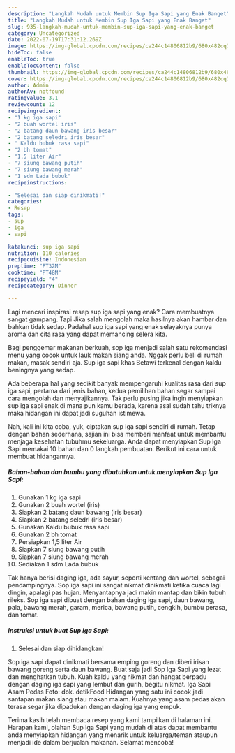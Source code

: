 ```yaml
---
description: "Langkah Mudah untuk Membin Sup Iga Sapi yang Enak Banget"
title: "Langkah Mudah untuk Membin Sup Iga Sapi yang Enak Banget"
slug: 935-langkah-mudah-untuk-membin-sup-iga-sapi-yang-enak-banget
category: Uncategorized
date: 2022-07-19T17:31:12.269Z
image: https://img-global.cpcdn.com/recipes/ca244c14806812b9/680x482cq70/sup-iga-sapi-foto-resep-utama.jpg
hideToc: false
enableToc: true
enableTocContent: false
thumbnail: https://img-global.cpcdn.com/recipes/ca244c14806812b9/680x482cq70/sup-iga-sapi-foto-resep-utama.jpg
cover: https://img-global.cpcdn.com/recipes/ca244c14806812b9/680x482cq70/sup-iga-sapi-foto-resep-utama.jpg
author: Admin
authorAv: notfound
ratingvalue: 3.1
reviewcount: 12
recipeingredient:
- "1 kg iga sapi"
- "2 buah wortel iris"
- "2 batang daun bawang iris besar"
- "2 batang seledri iris besar"
- " Kaldu bubuk rasa sapi"
- "2 bh tomat"
- "1,5 liter Air"
- "7 siung bawang putih"
- "7 siung bawang merah"
- "1 sdm Lada bubuk"
recipeinstructions:

- "Selesai dan siap dinikmati!"
categories:
- Resep
tags:
- sup
- iga
- sapi

katakunci: sup iga sapi 
nutrition: 110 calories
recipecuisine: Indonesian
preptime: "PT32M"
cooktime: "PT48M"
recipeyield: "4"
recipecategory: Dinner

---
```



Lagi mencari inspirasi resep sup iga sapi yang enak? Cara membuatnya sangat gampang. Tapi Jika salah mengolah maka hasilnya akan hambar dan bahkan tidak sedap. Padahal sup iga sapi yang enak selayaknya punya aroma dan cita rasa yang dapat memancing selera kita.


Bagi penggemar makanan berkuah, sop iga menjadi salah satu rekomendasi menu yang cocok untuk lauk makan siang anda. Nggak perlu beli di rumah makan, masak sendiri aja. Sup iga sapi khas Betawi terkenal dengan kaldu beningnya yang sedap.

Ada beberapa hal yang sedikit banyak mempengaruhi kualitas rasa dari sup iga sapi, pertama dari jenis bahan, kedua pemilihan bahan segar sampai cara mengolah dan menyajikannya. Tak perlu pusing jika ingin menyiapkan sup iga sapi enak di mana pun kamu berada, karena asal sudah tahu triknya maka hidangan ini dapat jadi suguhan istimewa.


Nah, kali ini kita coba, yuk, ciptakan sup iga sapi sendiri di rumah. Tetap dengan bahan sederhana, sajian ini bisa memberi manfaat untuk membantu menjaga kesehatan tubuhmu sekeluarga. Anda dapat menyiapkan Sup Iga Sapi memakai 10 bahan dan 0 langkah pembuatan. Berikut ini cara untuk membuat hidangannya.

<!--inarticleads1-->

##### Bahan-bahan dan bumbu yang dibutuhkan untuk menyiapkan Sup Iga Sapi:

1. Gunakan 1 kg iga sapi
1. Gunakan 2 buah wortel (iris)
1. Siapkan 2 batang daun bawang (iris besar)
1. Siapkan 2 batang seledri (iris besar)
1. Gunakan  Kaldu bubuk rasa sapi
1. Gunakan 2 bh tomat
1. Persiapkan 1,5 liter Air
1. Siapkan 7 siung bawang putih
1. Siapkan 7 siung bawang merah
1. Sediakan 1 sdm Lada bubuk


Tak hanya berisi daging iga, ada sayur, seperti kentang dan wortel, sebagai pendampingnya. Sop iga sapi ini sangat nikmat dinikmati ketika cuaca lagi dingin, apalagi pas hujan. Menyantapnya jadi makin mantap dan bikin tubuh rileks. Sop iga sapi dibuat dengan bahan daging iga sapi, daun bawang, pala, bawang merah, garam, merica, bawang putih, cengkih, bumbu perasa, dan tomat. 

<!--inarticleads2-->

##### Instruksi untuk buat Sup Iga Sapi:


1. Selesai dan siap dihidangkan!

Sop iga sapi dapat dinikmati bersama emping goreng dan diberi irisan bawang goreng serta daun bawang. Buat saja jadi Sop Iga Sapi yang lezat dan menghatkan tubuh. Kuah kaldu yang nikmat dan hangat berpadu dengan daging iga sapi yang lembut dan gurih, begitu nikmat. Iga Sapi Asam Pedas Foto: dok. detikFood Hidangan yang satu ini cocok jadi santapan makan siang atau makan malam. Kuahnya yang asam pedas akan terasa segar jika dipadukan dengan daging iga yang empuk. 

Terima kasih telah membaca resep yang kami tampilkan di halaman ini. Harapan kami, olahan Sup Iga Sapi yang mudah di atas dapat membantu anda menyiapkan hidangan yang menarik untuk keluarga/teman ataupun menjadi ide dalam berjualan makanan. Selamat mencoba!
